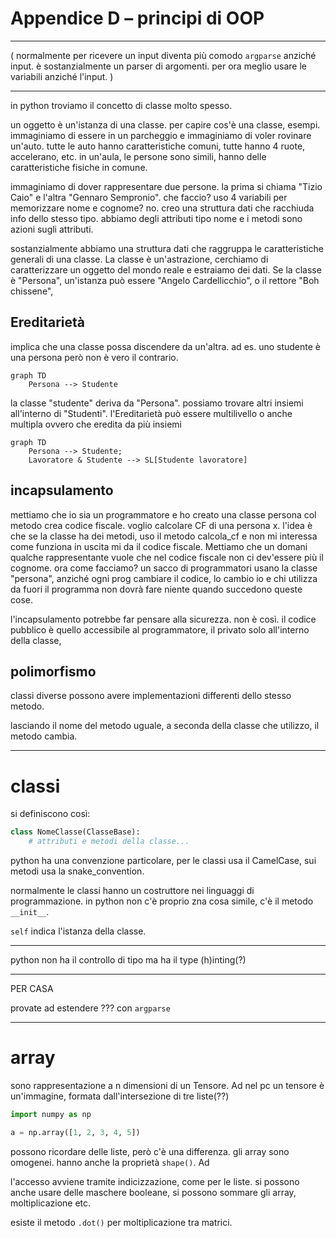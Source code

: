 # Appendice D – principi di OOP

---

(
normalmente per ricevere un input diventa più comodo `argparse` anziché input.
è sostanzialmente un parser di argomenti. per ora meglio usare le variabili
anziché l'input.
)

---

in python troviamo il concetto di classe molto spesso.

un oggetto è un'istanza di una classe. per capire cos'è una classe, esempi.
immaginiamo di essere in un parcheggio e immaginiamo di voler rovinare un'auto.
tutte le auto hanno caratteristiche comuni, tutte hanno 4 ruote, accelerano, etc.
in un'aula, le persone sono simili, hanno delle caratteristiche fisiche in
comune.

immaginiamo di dover rappresentare due persone. la prima si chiama "Tizio Caio"
e l'altra "Gennaro Sempronio". che faccio? uso 4 variabili per memorizzare
nome e cognome? no. creo una struttura dati che racchiuda info dello stesso tipo.
abbiamo degli attributi tipo nome
e i metodi sono azioni sugli attributi.

sostanzialmente abbiamo una struttura dati che raggruppa le caratteristiche
generali di una classe. La classe è un'astrazione, cerchiamo di caratterizzare
un oggetto del mondo reale e estraiamo dei dati. Se la classe è "Persona",
un'istanza può essere "Angelo Cardellicchio", o il rettore "Boh chissene",

## Ereditarietà

implica che una classe possa discendere da un'altra. ad es. uno studente è una
persona però non è vero il contrario.

```mermaid
graph TD
    Persona --> Studente
```

la classe "studente" deriva da "Persona". possiamo trovare altri insiemi
all'interno di "Studenti". l'Ereditarietà può essere multilivello o anche
multipla ovvero che eredita da più insiemi

```mermaid
graph TD
    Persona --> Studente;
    Lavoratore & Studente --> SL[Studente lavoratore]
```

## incapsulamento

mettiamo che io sia un programmatore e ho creato una classe persona col metodo
crea codice fiscale. voglio calcolare CF di una persona x. l'idea è che se la
classe ha dei metodi, uso il metodo calcola_cf e non mi interessa come funziona
in uscita mi da il codice fiscale. Mettiamo che un domani qualche rappresentante
vuole che nel codice fiscale non ci dev'essere più il cognome. ora come facciamo?
un sacco di programmatori usano la classe "persona", anziché ogni prog cambiare
il codice, lo cambio io e chi utilizza da fuori il programma non dovrà fare
niente quando succedono queste cose.

l'incapsulamento potrebbe far pensare alla sicurezza. non è così.
il codice pubblico è quello accessibile al programmatore, il privato solo
all'interno della classe,

## polimorfismo

classi diverse possono avere implementazioni differenti dello stesso metodo.

lasciando il nome del metodo uguale, a seconda della classe che utilizzo, il
metodo cambia.

---

# classi

si definiscono così:

```python
class NomeClasse(ClasseBase):
    # attributi e metodi della classe...
```

python ha una convenzione particolare, per le classi usa il CamelCase, sui metodi
usa la snake_convention.

normalmente le classi hanno un costruttore nei linguaggi di programmazione. in
python non c'è proprio zna cosa simile, c'è il metodo `__init__`.

`self` indica l'istanza della classe.

---

python non ha il controllo di tipo ma ha il type (h)inting(?)

---

PER CASA

provate ad estendere ??? con `argparse`

---

# array

sono rappresentazione a n dimensioni di un Tensore. Ad
nel pc un tensore è un'immagine, formata dall'intersezione di tre liste(??)

```python
import numpy as np

a = np.array([1, 2, 3, 4, 5])
```

possono ricordare delle liste, però c'è una differenza. gli array sono omogenei.
hanno anche la proprietà `shape()`. Ad

l'accesso avviene tramite indicizzazione, come per le liste. si possono anche
usare delle maschere booleane, si possono sommare gli array, moltiplicazione etc.

esiste il metodo `.dot()` per moltiplicazione tra matrici.
